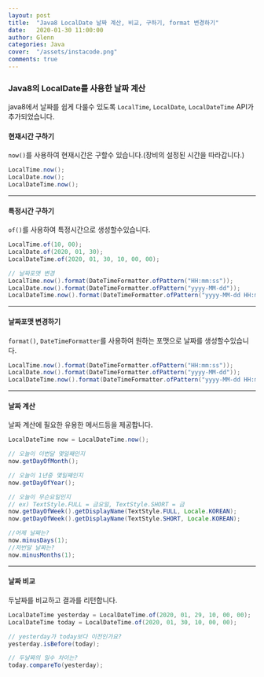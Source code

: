 ```yaml
---
layout: post
title:  "Java8 LocalDate 날짜 계산, 비교, 구하기, format 변경하기"
date:   2020-01-30 11:00:00
author: Glenn
categories: Java
cover:  "/assets/instacode.png"
comments: true
---
```


### Java8의 LocalDate를 사용한 날짜 계산
java8에서 날짜를 쉽게 다룰수 있도록 `LocalTime`, `LocalDate`, `LocalDateTime` API가 추가되었습니다.  


#### 현재시간 구하기
`now()`를 사용하여 현재시간은 구할수 있습니다.(장비의 설정된 시간을 따라갑니다.)

```java
LocalTime.now();
LocalDate.now();
LocalDateTime.now();
```

---

#### 특정시간 구하기
`of()`를 사용하여 특정시간으로 생성할수있습니다.

```java
LocalTime.of(10, 00);
LocalDate.of(2020, 01, 30);
LocalDateTime.of(2020, 01, 30, 10, 00, 00);

// 날짜포맷 변경
LocalTime.now().format(DateTimeFormatter.ofPattern("HH:mm:ss"));
LocalDate.now().format(DateTimeFormatter.ofPattern("yyyy-MM-dd"));
LocalDateTime.now().format(DateTimeFormatter.ofPattern("yyyy-MM-dd HH:mm:ss"));
```

---

#### 날짜포맷 변경하기
`format()`, `DateTimeFormatter`를 사용하여 원하는 포맷으로 날짜를 생성할수있습니다.

```java
LocalTime.now().format(DateTimeFormatter.ofPattern("HH:mm:ss"));
LocalDate.now().format(DateTimeFormatter.ofPattern("yyyy-MM-dd"));
LocalDateTime.now().format(DateTimeFormatter.ofPattern("yyyy-MM-dd HH:mm:ss"));
```

---

#### 날짜 계산
날짜 계산에 필요한 유용한 메서드등을 제공합니다.

```java
LocalDateTime now = LocalDateTime.now();

// 오늘이 이번달 몇일째인지
now.getDayOfMonth();

// 오늘이 1년중 몇일째인지
now.getDayOfYear();

// 오늘이 무슨요일인지
// ex) TextStyle.FULL = 금요일, TextStyle.SHORT = 금
now.getDayOfWeek().getDisplayName(TextStyle.FULL, Locale.KOREAN);
now.getDayOfWeek().getDisplayName(TextStyle.SHORT, Locale.KOREAN);

//어제 날짜는?
now.minusDays(1);
//저번달 날짜는?
now.minusMonths(1);
```

---

#### 날짜 비교
두날짜를 비교하고 결과를 리턴합니다.

```java
LocalDateTime yesterday = LocalDateTime.of(2020, 01, 29, 10, 00, 00);
LocalDateTime today = LocalDateTime.of(2020, 01, 30, 10, 00, 00);

// yesterday가 today보다 이전인가요?
yesterday.isBefore(today);

// 두날짜의 일수 차이는?
today.compareTo(yesterday);
```
